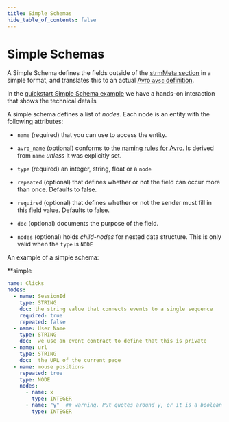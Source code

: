 ```yaml
---
title: Simple Schemas
hide_table_of_contents: false
---
```


# Simple Schemas

A Simple Schema defines the fields outside of the [strmMeta section](/02-concepts/02-data-contracts/03-strm-meta.md) in a simple format, and translates this to an
actual [Avro `avsc` definition](https://avro.apache.org/docs/current/spec.html#schemas).

In the [quickstart Simple Schema example](/03-quickstart/05-simple-schema.md) we have a hands-on interaction
that shows the technical details

A simple schema defines a list of *nodes*. Each node is an entity with
the following attributes:

-   `name` (required) that you can use to access the entity.

-   `avro_name` (optional) conforms to [the naming rules for Avro](https://avro.apache.org/docs/current/spec.html#names). Is
    derived from `name` *unless* it was explicitly set.

-   `type` (required) an integer, string, float or a `node`

-   `repeated` (optional) that defines whether or not the field can
    occur more than once. Defaults to false.

-   `required` (optional) that defines whether or not the sender must
    fill in this field value. Defaults to false.

-   `doc` (optional) documents the purpose of the field.

-   `nodes` (optional) holds *child-nodes* for nested data structure.
    This is only valid when the `type` is `NODE`

An example of a simple schema:

**simple
```yaml
name: Clicks
nodes:
  - name: SessionId
    type: STRING
    doc: the string value that connects events to a single sequence
    required: true
    repeated: false
  - name: User Name
    type: STRING
    doc:  we use an event contract to define that this is private
  - name: url
    type: STRING
    doc:  the URL of the current page
  - name: mouse positions
    repeated: true
    type: NODE
    nodes:
      - name: x
        type: INTEGER
      - name: "y"  ## warning. Put quotes around y, or it is a boolean true
        type: INTEGER
```
